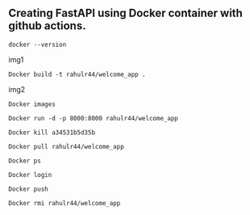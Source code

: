 ## Creating FastAPI using Docker container with github actions.

```
docker --version
```

img1

```
Docker build -t rahulr44/welcome_app .
```

img2

```
Docker images
```

```
Docker run -d -p 8000:8000 rahulr44/welcome_app
```

```
Docker kill a34531b5d35b
```

```
Docker pull rahulr44/welcome_app
```

```
Docker ps
```

```
Docker login
```

```
Docker push
```

```
Docker rmi rahulr44/welcome_app
```